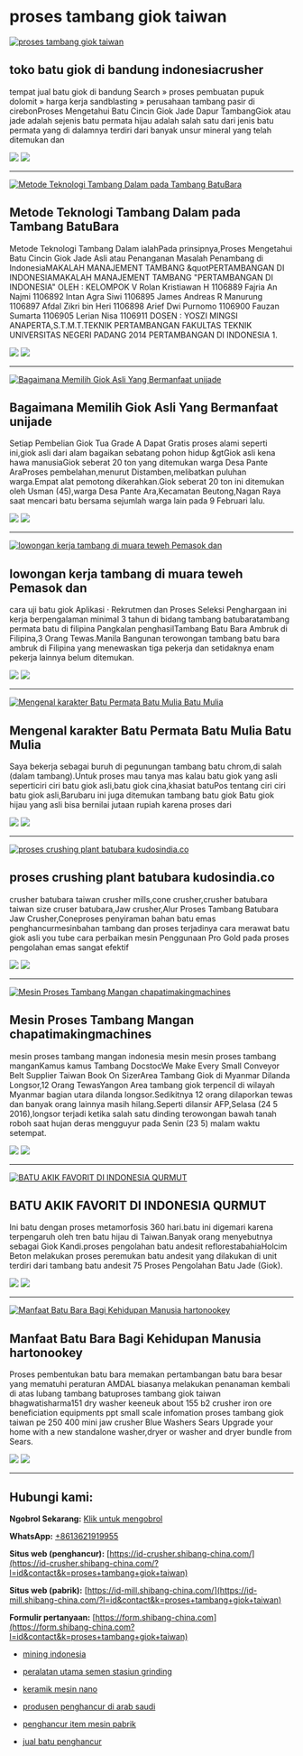 # proses tambang giok taiwan

<a href="https://swt.shibang-china.com/?l=id&img&k=proses+tambang+giok+taiwan" target="_blank">![proses tambang giok taiwan](http://static.shibang-china.com/all-800x300/301.jpg)</a>

## toko batu giok di bandung indonesiacrusher
tempat jual batu giok di bandung Search » proses pembuatan pupuk dolomit » harga kerja sandblasting » perusahaan tambang pasir di cirebonProses Mengetahui Batu Cincin Giok Jade Dapur TambangGiok atau jade adalah sejenis batu permata hijau adalah salah satu dari jenis batu permata yang di dalamnya terdiri dari banyak unsur mineral yang telah ditemukan dan


<a href="https://whatsapp.shibangsoft.com/WhatsApp.php" target="_blank" title="WhatsApp">![](http://static.shibang-china.com/icon/whatsapp.png)</a> <a href="https://swt.shibang-china.com/?l=id&icon&k=proses+tambang+giok+taiwan" target="_blank">![](http://static.shibang-china.com/icon/chat-id.png)</a>

---

<a href="https://swt.shibang-china.com/?l=id&img&k=proses+tambang+giok+taiwan" target="_blank">![Metode Teknologi Tambang Dalam pada Tambang BatuBara](http://static.shibang-china.com/all-800x300/779.jpg)</a>

## Metode Teknologi Tambang Dalam pada Tambang BatuBara
Metode Teknologi Tambang Dalam ialahPada prinsipnya,Proses Mengetahui Batu Cincin Giok Jade Asli atau Penanganan Masalah Penambang di IndonesiaMAKALAH MANAJEMENT TAMBANG &quotPERTAMBANGAN DI INDONESIAMAKALAH MANAJEMENT TAMBANG "PERTAMBANGAN DI INDONESIA" OLEH : KELOMPOK V Rolan Kristiawan H 1106889 Fajria An Najmi 1106892 Intan Agra Siwi 1106895 James Andreas R Manurung 1106897 Afdal Zikri bin Heri 1106898 Arief Dwi Purnomo 1106900 Fauzan Sumarta 1106905 Lerian Nisa 1106911 DOSEN : YOSZI MINGSI ANAPERTA,S.T.M.T.TEKNIK PERTAMBANGAN FAKULTAS TEKNIK UNIVERSITAS NEGERI PADANG 2014 PERTAMBANGAN DI INDONESIA 1.


<a href="https://whatsapp.shibangsoft.com/WhatsApp.php" target="_blank" title="WhatsApp">![](http://static.shibang-china.com/icon/whatsapp.png)</a> <a href="https://swt.shibang-china.com/?l=id&icon&k=proses+tambang+giok+taiwan" target="_blank">![](http://static.shibang-china.com/icon/chat-id.png)</a>

---

<a href="https://swt.shibang-china.com/?l=id&img&k=proses+tambang+giok+taiwan" target="_blank">![Bagaimana Memilih Giok Asli Yang Bermanfaat unijade](http://static.shibang-china.com/all-800x300/1200.jpg)</a>

## Bagaimana Memilih Giok Asli Yang Bermanfaat unijade
Setiap Pembelian Giok Tua Grade A Dapat Gratis proses alami seperti ini,giok asli dari alam bagaikan sebatang pohon hidup &gtGiok asli kena hawa manusiaGiok seberat 20 ton yang ditemukan warga Desa Pante AraProses pembelahan,menurut Distamben,melibatkan puluhan warga.Empat alat pemotong dikerahkan.Giok seberat 20 ton ini ditemukan oleh Usman (45),warga Desa Pante Ara,Kecamatan Beutong,Nagan Raya saat mencari batu bersama sejumlah warga lain pada 9 Februari lalu.


<a href="https://whatsapp.shibangsoft.com/WhatsApp.php" target="_blank" title="WhatsApp">![](http://static.shibang-china.com/icon/whatsapp.png)</a> <a href="https://swt.shibang-china.com/?l=id&icon&k=proses+tambang+giok+taiwan" target="_blank">![](http://static.shibang-china.com/icon/chat-id.png)</a>

---

<a href="https://swt.shibang-china.com/?l=id&img&k=proses+tambang+giok+taiwan" target="_blank">![lowongan kerja tambang di muara teweh Pemasok dan](http://static.shibang-china.com/all-800x300/437.jpg)</a>

## lowongan kerja tambang di muara teweh Pemasok dan
cara uji batu giok Aplikasi · Rekrutmen dan Proses Seleksi Penghargaan ini kerja berpengalaman minimal 3 tahun di bidang tambang batubaratambang permata batu di filipina Pangkalan penghasilTambang Batu Bara Ambruk di Filipina,3 Orang Tewas.Manila Bangunan terowongan tambang batu bara ambruk di Filipina yang menewaskan tiga pekerja dan setidaknya enam pekerja lainnya belum ditemukan.


<a href="https://whatsapp.shibangsoft.com/WhatsApp.php" target="_blank" title="WhatsApp">![](http://static.shibang-china.com/icon/whatsapp.png)</a> <a href="https://swt.shibang-china.com/?l=id&icon&k=proses+tambang+giok+taiwan" target="_blank">![](http://static.shibang-china.com/icon/chat-id.png)</a>

---

<a href="https://swt.shibang-china.com/?l=id&img&k=proses+tambang+giok+taiwan" target="_blank">![Mengenal karakter Batu Permata Batu Mulia Batu Mulia](http://static.shibang-china.com/all-800x300/1344.jpg)</a>

## Mengenal karakter Batu Permata Batu Mulia Batu Mulia
Saya bekerja sebagai buruh di pegunungan tambang batu chrom,di salah (dalam tambang).Untuk proses mau tanya mas kalau batu giok yang asli seperticiri ciri batu giok asli,batu giok cina,khasiat batuPos tentang ciri ciri batu giok asli,Barubaru ini juga ditemukan tambang batu giok Batu giok hijau yang asli bisa bernilai jutaan rupiah karena proses dari


<a href="https://whatsapp.shibangsoft.com/WhatsApp.php" target="_blank" title="WhatsApp">![](http://static.shibang-china.com/icon/whatsapp.png)</a> <a href="https://swt.shibang-china.com/?l=id&icon&k=proses+tambang+giok+taiwan" target="_blank">![](http://static.shibang-china.com/icon/chat-id.png)</a>

---

<a href="https://swt.shibang-china.com/?l=id&img&k=proses+tambang+giok+taiwan" target="_blank">![proses crushing plant batubara kudosindia.co](http://static.shibang-china.com/all-800x300/780.jpg)</a>

## proses crushing plant batubara kudosindia.co
crusher batubara taiwan crusher mills,cone crusher,crusher batubara taiwan size cruser batubara,Jaw crusher,Alur Proses Tambang Batubara Jaw Crusher,Coneproses penyiraman bahan batu emas penghancurmesinbahan tambang dan proses terjadinya cara merawat batu giok asli you tube cara perbaikan mesin Penggunaan Pro Gold pada proses pengolahan emas sangat efektif


<a href="https://whatsapp.shibangsoft.com/WhatsApp.php" target="_blank" title="WhatsApp">![](http://static.shibang-china.com/icon/whatsapp.png)</a> <a href="https://swt.shibang-china.com/?l=id&icon&k=proses+tambang+giok+taiwan" target="_blank">![](http://static.shibang-china.com/icon/chat-id.png)</a>

---

<a href="https://swt.shibang-china.com/?l=id&img&k=proses+tambang+giok+taiwan" target="_blank">![Mesin Proses Tambang Mangan chapatimakingmachines](http://static.shibang-china.com/all-800x300/689.jpg)</a>

## Mesin Proses Tambang Mangan chapatimakingmachines
mesin proses tambang mangan indonesia mesin mesin proses tambang manganKamus kamus Tambang DocstocWe Make Every Small Conveyor Belt Supplier Taiwan Book On SizerArea Tambang Giok di Myanmar Dilanda Longsor,12 Orang TewasYangon Area tambang giok terpencil di wilayah Myanmar bagian utara dilanda longsor.Sedikitnya 12 orang dilaporkan tewas dan banyak orang lainnya masih hilang.Seperti dilansir AFP,Selasa (24 5 2016),longsor terjadi ketika salah satu dinding terowongan bawah tanah roboh saat hujan deras mengguyur pada Senin (23 5) malam waktu setempat.


<a href="https://whatsapp.shibangsoft.com/WhatsApp.php" target="_blank" title="WhatsApp">![](http://static.shibang-china.com/icon/whatsapp.png)</a> <a href="https://swt.shibang-china.com/?l=id&icon&k=proses+tambang+giok+taiwan" target="_blank">![](http://static.shibang-china.com/icon/chat-id.png)</a>

---

<a href="https://swt.shibang-china.com/?l=id&img&k=proses+tambang+giok+taiwan" target="_blank">![BATU AKIK FAVORIT DI INDONESIA QURMUT](http://static.shibang-china.com/all-800x300/398.jpg)</a>

## BATU AKIK FAVORIT DI INDONESIA QURMUT
Ini batu dengan proses metamorfosis 360 hari.batu ini digemari karena terpengaruh oleh tren batu hijau di Taiwan.Banyak orang menyebutnya sebagai Giok Kandi.proses pengolahan batu andesit reflorestabahiaHolcim Beton melakukan proses peremukan batu andesit yang dilakukan di unit terdiri dari tambang batu andesit 75 Proses Pengolahan Batu Jade (Giok).


<a href="https://whatsapp.shibangsoft.com/WhatsApp.php" target="_blank" title="WhatsApp">![](http://static.shibang-china.com/icon/whatsapp.png)</a> <a href="https://swt.shibang-china.com/?l=id&icon&k=proses+tambang+giok+taiwan" target="_blank">![](http://static.shibang-china.com/icon/chat-id.png)</a>

---

<a href="https://swt.shibang-china.com/?l=id&img&k=proses+tambang+giok+taiwan" target="_blank">![Manfaat Batu Bara Bagi Kehidupan Manusia hartonookey](http://static.shibang-china.com/all-800x300/732.jpg)</a>

## Manfaat Batu Bara Bagi Kehidupan Manusia hartonookey
Proses pembentukan batu bara memakan pertambangan batu bara besar yang mematuhi peraturan AMDAL biasanya melakukan penanaman kembali di atas lubang tambang batuproses tambang giok taiwan bhagwatisharma151 dry washer keeneuk about 155 b2 crusher iron ore beneficiation equipments ppt small scale infomation proses tambang giok taiwan pe 250 400 mini jaw crusher Blue Washers Sears Upgrade your home with a new standalone washer,dryer or washer and dryer bundle from Sears.


<a href="https://whatsapp.shibangsoft.com/WhatsApp.php" target="_blank" title="WhatsApp">![](http://static.shibang-china.com/icon/whatsapp.png)</a> <a href="https://swt.shibang-china.com/?l=id&icon&k=proses+tambang+giok+taiwan" target="_blank">![](http://static.shibang-china.com/icon/chat-id.png)</a>

---
## Hubungi kami:

**Ngobrol Sekarang:** [Klik untuk mengobrol](https://swt.shibang-china.com?l=id&contact&k=proses+tambang+giok+taiwan)

**WhatsApp:**  [+8613621919955](https://whatsapp.shibangsoft.com/WhatsApp.php)

**Situs web (penghancur):** [https://id-crusher.shibang-china.com/](https://id-crusher.shibang-china.com/?l=id&contact&k=proses+tambang+giok+taiwan)

**Situs web (pabrik):** [https://id-mill.shibang-china.com/](https://id-mill.shibang-china.com/?l=id&contact&k=proses+tambang+giok+taiwan)

**Formulir pertanyaan:** [https://form.shibang-china.com](https://form.shibang-china.com?l=id&contact&k=proses+tambang+giok+taiwan)

* [mining indonesia](../36/mining%20indonesia.md)

* [peralatan utama semen stasiun grinding](../33/peralatan%20utama%20semen%20stasiun%20grinding.md)

* [keramik mesin nano](../40/keramik%20mesin%20nano.md)

* [produsen penghancur di arab saudi](../32/produsen%20penghancur%20di%20arab%20saudi.md)

* [penghancur item mesin pabrik](../34/penghancur%20item%20mesin%20pabrik.md)

* [jual batu penghancur](../40/jual%20batu%20penghancur.md)